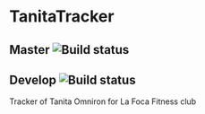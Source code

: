 # TanitaTracker   

## Master  ![Build status](https://build.mobile.azure.com/v0.1/apps/78ef69af-242d-4129-a4e6-23101e9156b1/branches/master/badge)
## Develop  ![Build status](https://build.mobile.azure.com/v0.1/apps/78ef69af-242d-4129-a4e6-23101e9156b1/branches/develop/badge)

Tracker of Tanita Omniron for La Foca Fitness club
